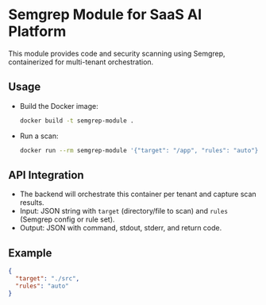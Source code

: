 # Semgrep Module for SaaS AI Platform

This module provides code and security scanning using Semgrep, containerized for multi-tenant orchestration.

## Usage
- Build the Docker image:
  ```bash
  docker build -t semgrep-module .
  ```
- Run a scan:
  ```bash
  docker run --rm semgrep-module '{"target": "/app", "rules": "auto"}'
  ```

## API Integration
- The backend will orchestrate this container per tenant and capture scan results.
- Input: JSON string with `target` (directory/file to scan) and `rules` (Semgrep config or rule set).
- Output: JSON with command, stdout, stderr, and return code.

## Example
```json
{
  "target": "./src",
  "rules": "auto"
}
```
